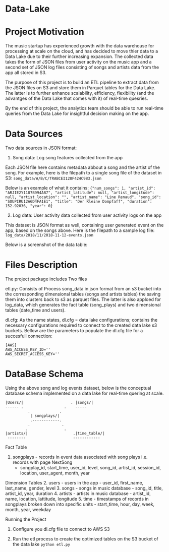 # Data-Lake

# Project Motivation

The music startup has experienced growth with the data warehouse for processing at scale on the cloud, and has decided to move thier data to a Data Lake due to their further increasing expansion. The collected data takes the form of JSON files from user activity on the music app and a second set of JSON log files consisting of songs and artists data from the app all stored in S3.

The purpose of this project is to build an ETL pipeline to extract data from the JSON files on S3 and store them in Parquet tables for the Data Lake. The latter is to further enhance scalability, efficiency, flexibility (and the advantges of the Data Lake that comes with it) of real-time quesries.

By the end of this project, the analytics team should be able to run real-time queries from the Data Lake for insightful decision making on the app.


# Data Sources

Two data sources in JSON format:

1. Song data: Log song features collected from the app

Each JSON file here contains metadata abbout a song and the artist of the song. For example, here is the filepath to a single song file of the dataset in S3:
``` song_data/A/B/C/TRABCEI128F424C983.json ```

Below is an example of what it contains:
``` {"num_songs": 1, "artist_id": "ARJIE2Y1187B994AB7", "artist_latitude": null, "artist_longitude": null, "artist_location": "", "artist_name": "Line Renaud", "song_id": "SOUPIRU12A6D4FA1E1", "title": "Der Kleine Dompfaff", "duration": 152.92036, "year": 0} ```

2. Log data: User activity data collected from user activity logs on the app

This dataset is JSON format as well, containing user generated event on the app, based on the songs above. Here is the filepath to a sample log file:
```log_data/2018/11/2018-11-12-events.json```


Below is a screenshot of the data table:


# Files Description
The project package includes Two files

etl.py: Consists of Process song_data in json format from an s3 bucket into the corresponding dimensional tables (songs and artists tables) the saving them into clusters back to s3 as parquet files. The latter is also apploed for log_data, which generates the fact table (song_plays) and two dimensional tables (date_time and users).

dl.cfg: As the name states, dl.cfg = data lake configurations; contains the necessary configurations required to connect to the created data lake s3 buckets. Bellow are the parameters to populate the dl.cfg file for a succesfull connection:

```
[AWS]
AWS_ACCESS_KEY_ID=''
AWS_SECRET_ACCESS_KEY=''
```

# DataBase Schema

Using the above song and log events dataset, below is the conceptual database schema implemented on a data lake for real-time quering at scale.


    |Users/|                     . |songs/|
    ------ .                  .    -----
              .             .
               | songplays/|
               .------------.
              .              .
             .                .
    |artists/|                    .|time_table/| 
     --------                     ------------

Fact Table
1. songplays - records in event data associated with song plays i.e. records with page NextSong
    - songplay_id, start_time, user_id, level, song_id, artist_id, session_id, location, user_agent, month, year

Dimension Tables
2. users - users in the app
    - user_id, first_name, last_name, gender, level
3. songs - songs in music database
    - song_id, title, artist_id, year, duration
4. artists - artists in music database
    - artist_id, name, location, lattitude, longitude
5. time - timestamps of records in songplays broken down into specific units
    - start_time, hour, day, week, month, year, weekday


Running the Project

1. Configure you dl.cfg file to connect to AWS S3


3. Run the etl process to create the optimized tables on the S3 bucket of the data lake
```python etl.py ```



